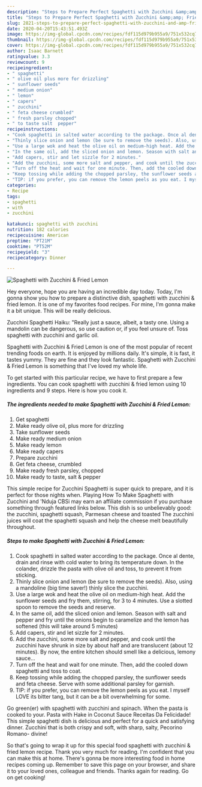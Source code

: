 ```yaml
---
description: "Steps to Prepare Perfect Spaghetti with Zucchini &amp;amp; Fried Lemon"
title: "Steps to Prepare Perfect Spaghetti with Zucchini &amp;amp; Fried Lemon"
slug: 2821-steps-to-prepare-perfect-spaghetti-with-zucchini-and-amp-fried-lemon
date: 2020-04-20T15:43:51.493Z
image: https://img-global.cpcdn.com/recipes/fdf115d979b955a9/751x532cq70/spaghetti-with-zucchini-fried-lemon-recipe-main-photo.jpg
thumbnail: https://img-global.cpcdn.com/recipes/fdf115d979b955a9/751x532cq70/spaghetti-with-zucchini-fried-lemon-recipe-main-photo.jpg
cover: https://img-global.cpcdn.com/recipes/fdf115d979b955a9/751x532cq70/spaghetti-with-zucchini-fried-lemon-recipe-main-photo.jpg
author: Isaac Barnett
ratingvalue: 3.3
reviewcount: 9
recipeingredient:
- " spaghetti"
- " olive oil plus more for drizzling"
- " sunflower seeds"
- " medium onion"
- " lemon"
- " capers"
- " zucchini"
- " feta cheese crumbled"
- " fresh parsley chopped"
- " to taste salt  pepper"
recipeinstructions:
- "Cook spaghetti in salted water according to the package. Once al dente, drain and rinse with cold water to bring its temperature down. In the colander, drizzle the pasta with olive oil and toss, to prevent it from sticking."
- "Thinly slice onion and lemon (be sure to remove the seeds). Also, using a mandoline (big time saver!) thinly slice the zucchini."
- "Use a large wok and heat the olive oil on medium-high heat. Add the sunflower seeds and fry them, stirring, for 3 to 4 minutes. Use a slotted spoon to remove the seeds and reserve."
- "In the same oil, add the sliced onion and lemon. Season with salt and pepper and fry until the onions begin to caramelize and the lemon has softened (this will take around 5 minutes)"
- "Add capers, stir and let sizzle for 2 minutes."
- "Add the zucchini, some more salt and pepper, and cook until the zucchini have shrunk in size by about half and are translucent (about 12 minutes). By now, the entire kitchen should smell like a delicious, lemony sauce..."
- "Turn off the heat and wait for one minute. Then, add the cooled down spaghetti and toss to coat."
- "Keep tossing while adding the chopped parsley, the sunflower seeds and feta cheese. Serve with some additional parsley for garnish."
- "TIP: if you prefer, you can remove the lemon peels as you eat. I myself LOVE its bitter tang, but it can be a bit overwhelming for some."
categories:
- Recipe
tags:
- spaghetti
- with
- zucchini

katakunci: spaghetti with zucchini 
nutrition: 182 calories
recipecuisine: American
preptime: "PT21M"
cooktime: "PT52M"
recipeyield: "3"
recipecategory: Dinner

---
```



![Spaghetti with Zucchini &amp; Fried Lemon](https://img-global.cpcdn.com/recipes/fdf115d979b955a9/751x532cq70/spaghetti-with-zucchini-fried-lemon-recipe-main-photo.jpg)

Hey everyone, hope you are having an incredible day today. Today, I'm gonna show you how to prepare a distinctive dish, spaghetti with zucchini &amp; fried lemon. It is one of my favorites food recipes. For mine, I'm gonna make it a bit unique. This will be really delicious.

Zucchini Spaghetti Haiku: &#34;Really just a sauce, albeit, a tasty one. Using a mandolin can be dangerous, so use caution or, if you feel unsure of. Toss spaghetti with zucchini and garlic oil.

Spaghetti with Zucchini &amp; Fried Lemon is one of the most popular of recent trending foods on earth. It is enjoyed by millions daily. It's simple, it is fast, it tastes yummy. They are fine and they look fantastic. Spaghetti with Zucchini &amp; Fried Lemon is something that I've loved my whole life.


To get started with this particular recipe, we have to first prepare a few ingredients. You can cook spaghetti with zucchini &amp; fried lemon using 10 ingredients and 9 steps. Here is how you cook it.

<!--inarticleads1-->

##### The ingredients needed to make Spaghetti with Zucchini &amp; Fried Lemon:

1. Get  spaghetti
1. Make ready  olive oil, plus more for drizzling
1. Take  sunflower seeds
1. Make ready  medium onion
1. Make ready  lemon
1. Make ready  capers
1. Prepare  zucchini
1. Get  feta cheese, crumbled
1. Make ready  fresh parsley, chopped
1. Make ready  to taste, salt &amp; pepper


This simple recipe for Zucchini Spaghetti is super quick to prepare, and it is perfect for those nights when. Playing How To Make Spaghetti with Zucchini and &#39;Nduja CBSi may earn an affiliate commission if you purchase something through featured links below. This dish is so unbelievably good: the zucchini, spaghetti squash, Parmesan cheese and toasted The zucchini juices will coat the spaghetti squash and help the cheese melt beautifully throughout. 

<!--inarticleads2-->

##### Steps to make Spaghetti with Zucchini &amp; Fried Lemon:

1. Cook spaghetti in salted water according to the package. Once al dente, drain and rinse with cold water to bring its temperature down. In the colander, drizzle the pasta with olive oil and toss, to prevent it from sticking.
1. Thinly slice onion and lemon (be sure to remove the seeds). Also, using a mandoline (big time saver!) thinly slice the zucchini.
1. Use a large wok and heat the olive oil on medium-high heat. Add the sunflower seeds and fry them, stirring, for 3 to 4 minutes. Use a slotted spoon to remove the seeds and reserve.
1. In the same oil, add the sliced onion and lemon. Season with salt and pepper and fry until the onions begin to caramelize and the lemon has softened (this will take around 5 minutes)
1. Add capers, stir and let sizzle for 2 minutes.
1. Add the zucchini, some more salt and pepper, and cook until the zucchini have shrunk in size by about half and are translucent (about 12 minutes). By now, the entire kitchen should smell like a delicious, lemony sauce...
1. Turn off the heat and wait for one minute. Then, add the cooled down spaghetti and toss to coat.
1. Keep tossing while adding the chopped parsley, the sunflower seeds and feta cheese. Serve with some additional parsley for garnish.
1. TIP: if you prefer, you can remove the lemon peels as you eat. I myself LOVE its bitter tang, but it can be a bit overwhelming for some.


Go green(er) with spaghetti with zucchini and spinach. When the pasta is cooked to your. Pasta with Hake in Coconut Sauce Receitas Da Felicidade! This simple spaghetti dish is delicious and perfect for a quick and satisfying dinner. Zucchini that is both crispy and soft, with sharp, salty, Pecorino Romano- divine! 

So that's going to wrap it up for this special food spaghetti with zucchini &amp; fried lemon recipe. Thank you very much for reading. I'm confident that you can make this at home. There's gonna be more interesting food in home recipes coming up. Remember to save this page on your browser, and share it to your loved ones, colleague and friends. Thanks again for reading. Go on get cooking!
